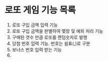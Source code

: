 로또 게임 기능 목록
=============

1. 로또 구입 금액 입력 기능
2. 로또 구입 금액을 판별하여 몇장 및 예외 처리 기능
3. 구매된 갯수 만큼 로또를 랜덤숫자로 발행
4. 당첨 번호 입력 기능. 번호는 쉼표(,)로 구분
5. 보너스 번호 입력 받는 기능
6. 